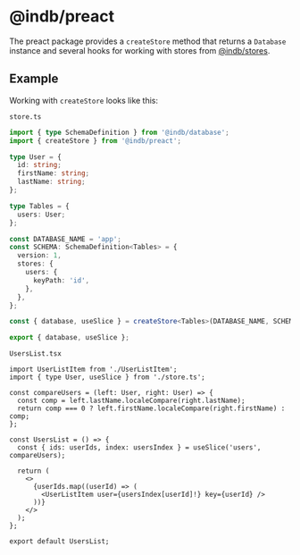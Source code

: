 # @indb/preact

The preact package provides a `createStore` method that returns a `Database`
instance and several hooks for working with stores from
[@indb/stores](https://www.npmjs.com/package/@indb/stores).

## Example

Working with `createStore` looks like this:

`store.ts`

```typescript
import { type SchemaDefinition } from '@indb/database';
import { createStore } from '@indb/preact';

type User = {
  id: string;
  firstName: string;
  lastName: string;
};

type Tables = {
  users: User;
};

const DATABASE_NAME = 'app';
const SCHEMA: SchemaDefinition<Tables> = {
  version: 1,
  stores: {
    users: {
      keyPath: 'id',
    },
  },
};

const { database, useSlice } = createStore<Tables>(DATABASE_NAME, SCHEMA);

export { database, useSlice };
```

`UsersList.tsx`

```tsx
import UserListItem from './UserListItem';
import { type User, useSlice } from './store.ts';

const compareUsers = (left: User, right: User) => {
  const comp = left.lastName.localeCompare(right.lastName);
  return comp === 0 ? left.firstName.localeCompare(right.firstName) : comp;
};

const UsersList = () => {
  const { ids: userIds, index: usersIndex } = useSlice('users', compareUsers);

  return (
    <>
      {userIds.map((userId) => (
        <UserListItem user={usersIndex[userId]!} key={userId} />
      ))}
    </>
  );
};

export default UsersList;
```
